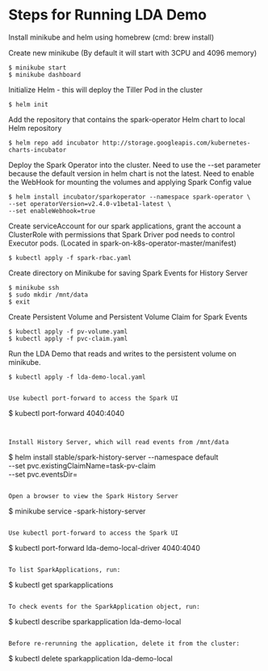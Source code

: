 # Steps for Running LDA Demo

Install minikube and helm using homebrew (cmd: brew install)

Create new minikube (By default it will start with 3CPU and 4096 memory)

```
$ minikube start 
$ minikube dashboard
```

Initialize Helm - this will deploy the Tiller Pod in the cluster

```
$ helm init  
```

Add the repository that contains the spark-operator Helm chart to local Helm repository 

```
$ helm repo add incubator http://storage.googleapis.com/kubernetes-charts-incubator
```



Deploy  the Spark Operator into the cluster. Need to use the --set parameter because the default version in helm chart is not the latest. 
Need to enable the WebHook for mounting the volumes and applying Spark Config value

```
$ helm install incubator/sparkoperator --namespace spark-operator \
--set operatorVersion=v2.4.0-v1beta1-latest \
--set enableWebhook=true
```

Create serviceAccount for our spark applications, grant the account a ClusterRole with permissions that Spark Driver pod needs to  control Executor pods. (Located in ⁨spark-on-k8s-operator-master⁩/manifest)

```
$ kubectl apply -f spark-rbac.yaml
```

Create directory on Minikube for saving Spark Events for History Server

```
$ minikube ssh
$ sudo mkdir /mnt/data
$ exit
```

Create Persistent Volume and Persistent Volume Claim for Spark Events 

```
$ kubectl apply -f pv-volume.yaml
$ kubectl apply -f pvc-claim.yaml 
```

Run the LDA Demo that reads and writes to the persistent volume on minikube.

```
$ kubectl apply -f lda-demo-local.yaml
```

```  

Use kubectl port-forward to access the Spark UI

```
$ kubectl port-forward <driver-pod-name> 4040:4040
```


Install History Server, which will read events from /mnt/data

```
$ helm install stable/spark-history-server --namespace default \
--set pvc.existingClaimName=task-pv-claim \
--set pvc.eventsDir=
```

Open a browser to view the Spark History Server

```
$ minikube service <animal name>-spark-history-server
```  

Use kubectl port-forward to access the Spark UI

```
$ kubectl port-forward lda-demo-local-driver 4040:4040
```

To list SparkApplications, run:

```
$ kubectl get sparkapplications 
```

To check events for the SparkApplication object, run:

```
$ kubectl describe sparkapplication lda-demo-local
```

Before re-rerunning the application, delete it from the cluster:

```
$ kubectl delete sparkapplication lda-demo-local
```

